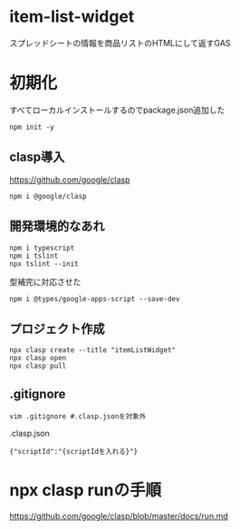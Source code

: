 # item-list-widget
スプレッドシートの情報を商品リストのHTMLにして返すGAS

# 初期化
すべてローカルインストールするのでpackage.json追加した
```
npm init -y
```
## clasp導入
https://github.com/google/clasp
```
npm i @google/clasp
```
## 開発環境的なあれ
```
npm i typescript
npm i tslint
npx tslint --init
```
型補完に対応させた
```
npm i @types/google-apps-script --save-dev
```
## プロジェクト作成
```
npx clasp create --title "itemListWidget"
npx clasp open
npx clasp pull
```
## .gitignore
```
vim .gitignore #.clasp.jsonを対象外
```
.clasp.json
```
{"scriptId":"{scriptIdを入れる}"}
```
# npx clasp runの手順
https://github.com/google/clasp/blob/master/docs/run.md